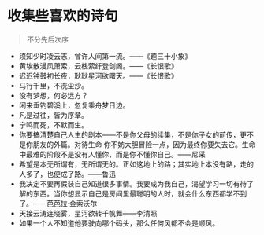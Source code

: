 # 收集些喜欢的诗句

> 不分先后次序



- 须知少时凌云志，曾许人间第一流。——《题三十小象》
- 黄埃散漫风萧索，云栈萦纡登剑阁。——《长恨歌》
- 迟迟钟鼓初长夜，耿耿星河欲曙天。——《长恨歌》
- 马行千里，不洗尘沙。
- 没有梦想，何必远方？
- 闲来垂钓碧溪上，忽复乘舟梦日边。
- 凡是过往，皆为序章。
- 宁鸣而死，不默而生。
- 你要搞清楚自己人生的剧本——不是你父母的续集，不是你子女的前传，更不是你朋友的外篇。对待生命 你不妨大胆冒险一点，因为最终你要失去它。生命中最难的阶段不是没有人懂你，而是你不懂你自己。——尼采
- 希望是本无所谓有，无所谓无的。正如这地上的路；其实地上本没有路，走的人多了，也便成了路。——鲁迅
- 我决定不要再假装自己知道很多事情。我要成为我自己，渴望学习一切有待了解的东西。当你想显示自己是房间里最聪明的人时，就会什么东西都学不到了。——芭芭拉·金索沃尔
- 天接云涛连晓雾，星河欲转千帆舞——李清照
- 如果一个人不知道他要驶向哪个码头，那么任何风都不会是顺风。